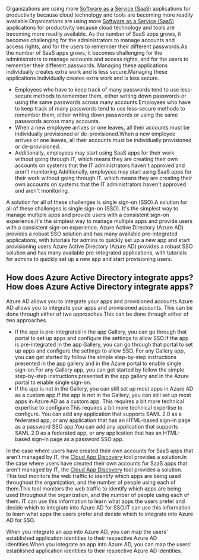 <span data-ttu-id="80749-101">Organizations are using more [Software as a Service (SaaS)](https://azure.microsoft.com/overview/what-is-saas/) applications for productivity because cloud technology and tools are becoming more readily available.</span><span class="sxs-lookup"><span data-stu-id="80749-101">Organizations are using more [Software as a Service (SaaS)](https://azure.microsoft.com/overview/what-is-saas/) applications for productivity because cloud technology and tools are becoming more readily available.</span></span> <span data-ttu-id="80749-102">As the number of SaaS apps grows, it becomes challenging for the administrators to manage accounts and access rights, and for the users to remember their different passwords.</span><span class="sxs-lookup"><span data-stu-id="80749-102">As the number of SaaS apps grows, it becomes challenging for the administrators to manage accounts and access rights, and for the users to remember their different passwords.</span></span> <span data-ttu-id="80749-103">Managing these applications individually creates extra work and is less secure.</span><span class="sxs-lookup"><span data-stu-id="80749-103">Managing these applications individually creates extra work and is less secure.</span></span>

* <span data-ttu-id="80749-104">Employees who have to keep track of many passwords tend to use less-secure methods to remember them, either writing down passwords or using the same passwords across many accounts.</span><span class="sxs-lookup"><span data-stu-id="80749-104">Employees who have to keep track of many passwords tend to use less-secure methods to remember them, either writing down passwords or using the same passwords across many accounts.</span></span>
* <span data-ttu-id="80749-105">When a new employee arrives or one leaves, all their accounts must be individually provisioned or de-provisioned.</span><span class="sxs-lookup"><span data-stu-id="80749-105">When a new employee arrives or one leaves, all their accounts must be individually provisioned or de-provisioned.</span></span>
* <span data-ttu-id="80749-106">Additionally, employees may start using SaaS apps for their work without going through IT, which means they are creating their own accounts on systems that the IT administrators haven't approved and aren't monitoring.</span><span class="sxs-lookup"><span data-stu-id="80749-106">Additionally, employees may start using SaaS apps for their work without going through IT, which means they are creating their own accounts on systems that the IT administrators haven't approved and aren't monitoring.</span></span>  

<span data-ttu-id="80749-107">A solution for all of these challenges is single sign-on (SSO).</span><span class="sxs-lookup"><span data-stu-id="80749-107">A solution for all of these challenges is single sign-on (SSO).</span></span> <span data-ttu-id="80749-108">It's the simplest way to manage multiple apps and provide users with a consistent sign-on experience.</span><span class="sxs-lookup"><span data-stu-id="80749-108">It's the simplest way to manage multiple apps and provide users with a consistent sign-on experience.</span></span> <span data-ttu-id="80749-109">Azure Active Directory (Azure AD) provides a robust SSO solution and has many available pre-integrated applications, with tutorials for admins to quickly set up a new app and start provisioning users.</span><span class="sxs-lookup"><span data-stu-id="80749-109">Azure Active Directory (Azure AD) provides a robust SSO solution and has many available pre-integrated applications, with tutorials for admins to quickly set up a new app and start provisioning users.</span></span>

## <a name="how-does-azure-active-directory-integrate-apps"></a><span data-ttu-id="80749-110">How does Azure Active Directory integrate apps?</span><span class="sxs-lookup"><span data-stu-id="80749-110">How does Azure Active Directory integrate apps?</span></span>
<span data-ttu-id="80749-111">Azure AD allows you to integrate your apps and provisioned accounts.</span><span class="sxs-lookup"><span data-stu-id="80749-111">Azure AD allows you to integrate your apps and provisioned accounts.</span></span> <span data-ttu-id="80749-112">This can be done through either of two approaches.</span><span class="sxs-lookup"><span data-stu-id="80749-112">This can be done through either of two approaches.</span></span>

* <span data-ttu-id="80749-113">If the app is pre-integrated in the app Gallery, you can go through that portal to set up apps and configure the settings to allow SSO.</span><span class="sxs-lookup"><span data-stu-id="80749-113">If the app is pre-integrated in the app Gallery, you can go through that portal to set up apps and configure the settings to allow SSO.</span></span> <span data-ttu-id="80749-114">For any Gallery app, you can get started by follow the simple step-by-step instructions presented in the app gallery and in the Azure portal to enable single sign-on.</span><span class="sxs-lookup"><span data-stu-id="80749-114">For any Gallery app, you can get started by follow the simple step-by-step instructions presented in the app gallery and in the Azure portal to enable single sign-on.</span></span>
* <span data-ttu-id="80749-115">If the app is not in the Gallery, you can still set up most apps in Azure AD as a custom app.</span><span class="sxs-lookup"><span data-stu-id="80749-115">If the app is not in the Gallery, you can still set up most apps in Azure AD as a custom app.</span></span> <span data-ttu-id="80749-116">This requires a bit more technical expertise to configure.</span><span class="sxs-lookup"><span data-stu-id="80749-116">This requires a bit more technical expertise to configure.</span></span> <span data-ttu-id="80749-117">You can add any application that supports SAML 2.0 as a federated app, or any application that has an HTML-based sign-in page as a password SSO app.</span><span class="sxs-lookup"><span data-stu-id="80749-117">You can add any application that supports SAML 2.0 as a federated app, or any application that has an HTML-based sign-in page as a password SSO app.</span></span>

<span data-ttu-id="80749-118">In the case where users have created their own accounts for SaaS apps that aren't managed by IT, the [Cloud App Discovery](../articles/active-directory/active-directory-cloudappdiscovery-whatis.md) tool provides a solution.</span><span class="sxs-lookup"><span data-stu-id="80749-118">In the case where users have created their own accounts for SaaS apps that aren't managed by IT, the [Cloud App Discovery](../articles/active-directory/active-directory-cloudappdiscovery-whatis.md) tool provides a solution.</span></span> <span data-ttu-id="80749-119">This tool monitors the web traffic to identify which apps are being used throughout the organization, and the number of people using each of them.</span><span class="sxs-lookup"><span data-stu-id="80749-119">This tool monitors the web traffic to identify which apps are being used throughout the organization, and the number of people using each of them.</span></span> <span data-ttu-id="80749-120">IT can use this information to learn what apps the users prefer and decide which to integrate into Azure AD for SSO.</span><span class="sxs-lookup"><span data-stu-id="80749-120">IT can use this information to learn what apps the users prefer and decide which to integrate into Azure AD for SSO.</span></span>  

<span data-ttu-id="80749-121">When you integrate an app into Azure AD, you can map the users' established application identities to their respective Azure AD identities.</span><span class="sxs-lookup"><span data-stu-id="80749-121">When you integrate an app into Azure AD, you can map the users' established application identities to their respective Azure AD identities.</span></span>  

